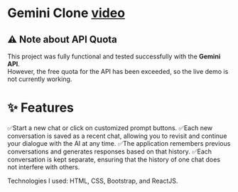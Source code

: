 # Gemini Clone [video](https://drive.google.com/file/d/1iQ9QfcINbKxPokI9mnxEJu1ZmnB7Io8B/view?usp=sharing)

## ⚠️ Note about API Quota
This project was fully functional and tested successfully with the **Gemini API**.  
However, the free quota for the API has been exceeded, so the live demo is not currently working.  

# ✨ Features

✅Start a new chat or click on customized prompt buttons. 
✅Each new conversation is saved as a recent chat, allowing you to revisit and continue your dialogue with the AI at any time. 
✅The application remembers previous conversations and generates responses based on that history. 
✅Each conversation is kept separate, ensuring that the history of one chat does not interfere with others.

Technologies I used: 
HTML, CSS, Bootstrap, and ReactJS.




